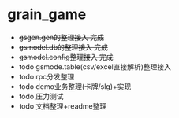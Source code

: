 # grain_game
- ~~gsgen.gen的整理接入 完成~~
- ~~gsmodel.db的整理接入 完成~~
- ~~gsmodel.config整理接入 完成~~
- todo gsmode.table(csv/excel直接解析)整理接入
- todo rpc分发整理
- todo demo业务整理(卡牌/slg)+实现
- todo 压力测试
- todo 文档整理+readme整理